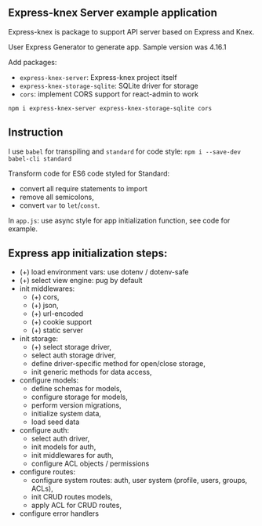 ## Express-knex Server example application

Express-knex is package to support API server based on Express and Knex.

User Express Generator to generate app. Sample version was 4.16.1

Add packages: 
 
  * `express-knex-server`: Express-knex project itself
  * `express-knex-storage-sqlite`: SQLite driver for storage
  * `cors`: implement CORS support for react-admin to work
 
 `npm i express-knex-server express-knex-storage-sqlite cors` 
 
## Instruction

I use `babel` for transpiling and `standard` for code style:
`npm i --save-dev babel-cli standard`


Transform code for ES6 code styled for Standard:

* convert all require statements to import
* remove all semicolons, 
* convert `var` to `let`/`const`.

In `app.js`: use async style for app initialization function, see code for example.

## Express app initialization steps:

* (+) load environment vars: use dotenv / dotenv-safe
* (+) select view engine: pug by default
* init middlewares: 
    * (+) cors,
    * (+) json,
    * (+) url-encoded
    * (+) cookie support
    * (+) static server
* init storage: 
    * (+) select storage driver,
    * select auth storage driver, 
    * define driver-specific method for open/close storage,
    * init generic methods for data access,
* configure models: 
    * define schemas for models, 
    * configure storage for models, 
    * perform version migrations, 
    * initialize system data, 
    * load seed data
* configure auth: 
    * select auth driver,
    * init models for auth,
    * init middlewares for auth,
    * configure ACL objects / permissions
* configure routes:
    * configure system routes: auth, user system (profile, users, groups, ACLs), 
    * init CRUD routes models,
    * apply ACL for CRUD routes,
* configure error handlers 
